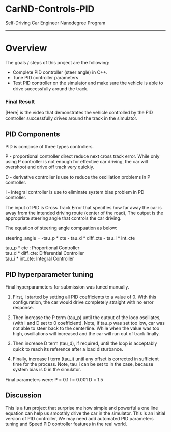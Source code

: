 # CarND-Controls-PID
Self-Driving Car Engineer Nanodegree Program

---

# Overview
The goals / steps of this project are the following:  

* Complete PID controller (steer angle) in C++.
* Tune PID controller parameters 
* Test PID controller on the simulator and make sure the vehicle is able to drive successfully around the track.

### Final Result
[Here] is the video that demonstrates the vehicle controlled by the PID controller successfully drives around the track in the simulator. 

## PID Components 

PID is compose of three types controllers. 

P - proportional controller direct reduce next cross track error. While only using P controller is not enough for effective car driving, the car will overshoot and drive off track very quickly.

D - derivative controller is use to reduce the oscillation problems in P controller.

I - integral controller is use to eliminate system bias problem in PD controller. 

The input of PID is Cross Track Error that specifies how far away the car is away from the intended driving route (center of the road), The output is the appropriate steering angle that controls the car driving.

The equation of steering angle compuation as below:

steering_angle = -tau_p * cte - tau_d * diff_cte - tau_i * int_cte 

tau_p * cte : Proportional Controller  
tau_d * diff_cte: Differential Controller  
tau_i * int_cte:  Integral Controller  


## PID hyperparameter tuning
Final hyperparameters for submission was tuned manually. 

1.  First, I started by setting all PID coefficients to a value of 0. With this configuration, the car would drive completely straight with no error response.

2. Then increase the P term (tau_p) until the output of the loop oscillates,
(with I and D set to 0 coefficient). Note, if tau_p was set too low, car was not able to steer back to the centerline. While when the value was too high, oscillations will increased and the car will run out of track finally.

2. Then increase D term (tau_d), if required, until the loop is acceptably quick to reach its reference after a load disturbance. 


2. Finally, increase I term (tau_i) until any offset is corrected in sufficient time for the process. Note, tau_i can be set to in the case, because system bias is 0 in the simulator. 

Final parameters were: P = 0.1 I = 0.001 D = 1.5

## Discussion

This is a fun project that surprise me how simple and powerful a one line equation can help us smoothly drive the car in the simulator. This is an initial version of PID controller, We may need add automated PID parameters tuning and Speed PID controller features in the real world.
